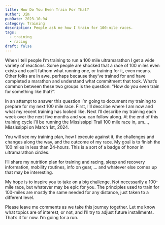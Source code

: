 ```yaml
---
title: How Do You Even Train For That?
author: Jim
pubDate: 2023-10-04
category: Training
description: People ask me how I train for 100-mile races.
tags:
  - training
  - racing
draft: false
---
```

When I tell people I’m training to run a 100 mile ultramarathon I get a wide variety of reactions. Some people are shocked that a race of 100 miles even exists and can’t fathom what running one, or training for it, even means. Other folks are in awe, perhaps because they’ve trained for and have completed a marathon and understand what commitment that took. What’s common between these two groups is the question: “How do you even train for something like that?”.

In an attempt to answer this question I’m going to document my training to prepare for my next 100 mile race. First, I’ll describe where I am now and what my recent training has looked like. Next I’ll describe my training each week over the next five months and you can follow along. At the end of this training cycle I’ll be running the Mississippi Trail 100 mile race in, um…, Mississippi on March 1st, 2024.

You will see my training plan, how I execute against it, the challenges and changes along the way, and the outcome of my race. My goal is to finish the 100 miles in less than 24-hours. This is a sort of a badge of honor in ultramarathon circles.

I’ll share my nutrition plan for training and racing, sleep and recovery information, mobility routines, info on gear, … and whatever else comes up that may be interesting.

My hope is to inspire you to take on a big challenge. Not necessarily a 100-mile race, but whatever may be epic for you. The principles used to train for 100-miles are mostly the same needed for any distance, just taken to a different level.

Please leave me comments as we take this journey together. Let me know what topics are of interest, or not, and I’ll try to adjust future installments. That’s it for now. I’m going for a run.
